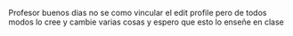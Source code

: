 Profesor buenos dias no se como vincular el edit profile pero de todos modos lo cree y cambie varias cosas y espero que esto lo enseñe en clase
